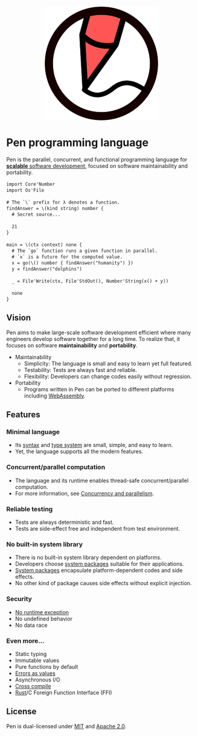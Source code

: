 <p align="center"><img width="300px" src="favicon.svg" /></p>

# Pen programming language

Pen is the parallel, concurrent, and functional programming language for [**scalable** software development](#vision), focused on software maintainability and portability.

```pen
import Core'Number
import Os'File

# The `\` prefix for λ denotes a function.
findAnswer = \(kind string) number {
  # Secret source...

  21
}

main = \(ctx context) none {
  # The `go` function runs a given function in parallel.
  # `x` is a future for the computed value.
  x = go(\() number { findAnswer("humanity") })
  y = findAnswer("dolphins")

  _ = File'Write(ctx, File'StdOut(), Number'String(x() + y))

  none
}
```

## Vision

Pen aims to make large-scale software development efficient where many engineers develop software together for a long time. To realize that, it focuses on software **maintainability** and **portability**.

- Maintainability
  - Simplicity: The language is small and easy to learn yet full featured.
  - Testability: Tests are always fast and reliable.
  - Flexibility: Developers can change codes easily without regression.
- Portability
  - Programs written in Pen can be ported to different platforms including [WebAssembly](https://webassembly.org/).

## Features

### Minimal language

- Its [syntax][syntax] and [type system](/references/language/types) are small, simple, and easy to learn.
- Yet, the language supports all the modern features.

### Concurrent/parallel computation

- The language and its runtime enables thread-safe concurrent/parallel computation.
- For more information, see [Concurrency and parallelism](/guides/concurrency-and-parallelism).

### Reliable testing

- Tests are always deterministic and fast.
- Tests are side-effect free and independent from test environment.

### No built-in system library

- There is no built-in system library dependent on platforms.
- Developers choose [system packages][system-packages] suitable for their applications.
- [System packages][system-packages] encapsulate platform-dependent codes and side effects.
- No other kind of package causes side effects without explicit injection.

### Security

- [No runtime exception][error-handling]
- No undefined behavior
- No data race

### Even more...

- Static typing
- Immutable values
- Pure functions by default
- [Errors as values][error-handling]
- Asynchronous I/O
- [Cross compile](/advanced-features/cross-compile)
- [Rust](https://www.rust-lang.org/)/C Foreign Function Interface (FFI)

## License

Pen is dual-licensed under [MIT](https://github.com/pen-lang/pen/blob/main/LICENSE-MIT) and [Apache 2.0](https://github.com/pen-lang/pen/blob/main/LICENSE-APACHE).

[error-handling]: /references/language/syntax.md#error-handling
[syntax]: /references/language/syntax.md
[system-packages]: /advanced-features/writing-system-packages.md
